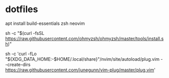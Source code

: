 # dotfiles

apt install build-essentials zsh neovim


sh -c "$(curl -fsSL https://raw.githubusercontent.com/ohmyzsh/ohmyzsh/master/tools/install.sh)"



sh -c 'curl -fLo "${XDG_DATA_HOME:-$HOME/.local/share}"/nvim/site/autoload/plug.vim --create-dirs \
       https://raw.githubusercontent.com/junegunn/vim-plug/master/plug.vim'
       

